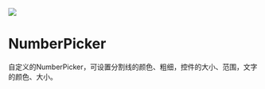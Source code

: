 [![](https://jitpack.io/v/lany192/NumberPicker.svg)](https://jitpack.io/#lany192/NumberPicker)

# NumberPicker
自定义的NumberPicker，可设置分割线的颜色、粗细，控件的大小、范围，文字的颜色、大小。
